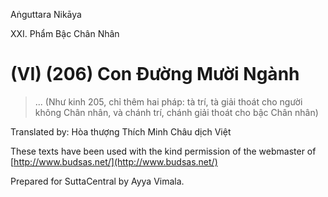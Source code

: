 Aṅguttara Nikāya

XXI. Phẩm Bậc Chân Nhân

# (VI) (206) Con Ðường Mười Ngành

> ... (Như kinh 205, chỉ thêm hai pháp: tà trí, tà giải thoát cho người không Chân nhân, và chánh trí, chánh giải thoát cho bậc Chân nhân)

Translated by: Hòa thượng Thích Minh Châu dịch Việt

These texts have been used with the kind permission of the webmaster of [http://www.budsas.net/](http://www.budsas.net/)

Prepared for SuttaCentral by Ayya Vimala.